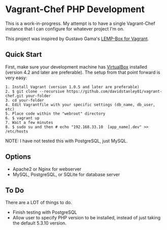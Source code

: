 Vagrant-Chef PHP Development
============================
This is a work-in-progress.  My attempt is to have a single Vagrant-Chef instance that I can configure for whatever project I'm on.

This project was inspired by Gustavo Gama's [LEMP-Box for Vagrant](https://github.com/gustavobgama/LEMP-Box).

## Quick Start

First, make sure your development machine has [VirtualBox](http://www.virtualbox.org)
installed (version 4.2 and later are preferable). The setup from that point forward is very easy:

    1. Install Vagrant (version 1.0.5 and later are preferable)
    2. $ git clone --recursive https://github.com/davidstanley01/vagrant-chef.git your-folder
    3. cd your-folder
    4. Edit Vagrantfile with your specific settings (db_name, db_user, etc)
    5. Place code within the "webroot" directory
    6. $ vagrant up
    7. Wait a few minutes   
    8. $ sudo su and then # echo "192.168.33.10  [app_name].dev" >> /etc/hosts

NOTE: I have not tested this with PostgreSQL, just MySQL.

## Options

* Apache2 or Nginx for webserver
* MySQL, PostgreSQL, or SQLite for database server

## To Do

There are a LOT of things to do.
* Finish testing with PostgreSQL
* Allow user to specify PHP version to be installed, instead of just taking the default 5.3.10 version.
